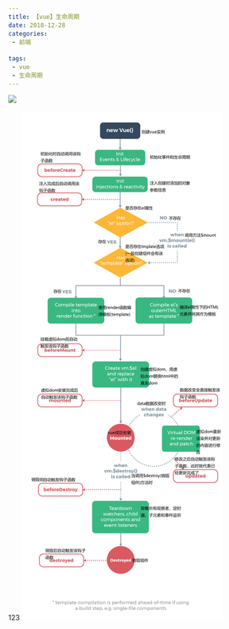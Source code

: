 ```yaml
---
title: 【vue】生命周期
date: 2018-12-28
categories:
 - 前端

tags:
 - vue
 - 生命周期
---
```

![](https://cdn.jsdelivr.net/gh/levidc/blogImg/img/27.jpg)

<!-- more -->
123
![lifecircle](/assets/studyImg/lifecycle.png)